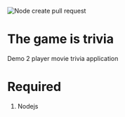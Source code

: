 ![Node create pull request](https://github.com/CliffCrerar/the-game-is-trivia/workflows/Node%20create%20pull%20request/badge.svg)

# The game is trivia

Demo 2 player movie trivia application

# Required

1. Nodejs